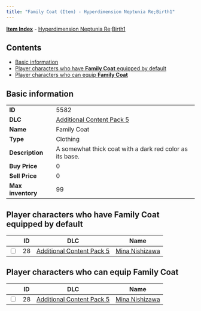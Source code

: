 ```yaml
---
title: "Family Coat (Item) - Hyperdimension Neptunia Re;Birth1"
---
```


[**Item Index**](/neptunia/rb1/item/index.html) - [Hyperdimension Neptunia Re;Birth1](/neptunia/rb1)

## Contents

- [Basic information](#basic-information)
- [Player characters who have **Family Coat** equipped by default](#player-characters-who-have-family-coat-equipped-by-default)
- [Player characters who can equip **Family Coat**](#player-characters-who-can-equip-family-coat)

## Basic information

|   |   |
| -- | -- |
| **ID** | 5582 |
| **DLC** | [Additional Content Pack 5](/neptunia/rb1/dlc/14-pack5.html) |
| **Name** | Family Coat |
| **Type** | Clothing |
| **Description** | A somewhat thick coat with a dark red color as its base. |
| **Buy Price** | 0 |
| **Sell Price** | 0 |
| **Max inventory** | 99 |

## Player characters who have **Family Coat** equipped by default

|    | ID | DLC | Name |
| -- | -- | --- | ---- |
| <input type="checkbox" id="rb1-player-14-28" class="trackbox" /> | 28 | [Additional Content Pack 5](/neptunia/rb1/dlc/14-pack5.html) | [Mina Nishizawa](/neptunia/rb1/player/14-28-mina-nishizawa.html) |

## Player characters who can equip **Family Coat**

|    | ID | DLC | Name |
| -- | -- | --- | ---- |
| <input type="checkbox" id="rb1-player-14-28" class="trackbox" /> | 28 | [Additional Content Pack 5](/neptunia/rb1/dlc/14-pack5.html) | [Mina Nishizawa](/neptunia/rb1/player/14-28-mina-nishizawa.html) |